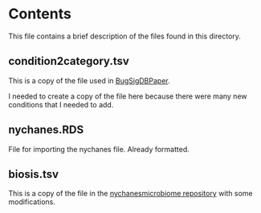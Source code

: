 # Contents

This file contains a brief description of the files found in this directory.

## condition2category.tsv

This is a copy of the file used in [BugSigDBPaper](https://github.com/waldronlab/BugSigDBPaper/blob/main/inst/extdata/condition2category.txt).

I needed to create a copy of the file here because there were many new
conditions that I needed to add.

## nychanes.RDS

File for importing the nychanes file. Already formatted.

## biosis.tsv

This is a copy of the file in the [nychanesmicrobiome repository](https://github.com/waldronlab/nychanesmicrobiome/blob/main/inst/extdata/biosis.tsv)
with some modifications.
